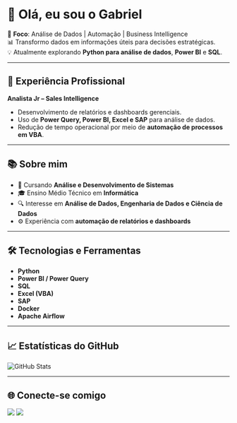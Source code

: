 # 👋 Olá, eu sou o Gabriel

🎯 **Foco**: Análise de Dados | Automação | Business Intelligence  
📊 Transformo dados em informações úteis para decisões estratégicas.  
💡 Atualmente explorando **Python para análise de dados**, **Power BI** e **SQL**.

---

## 💼 Experiência Profissional  

**Analista Jr – Sales Intelligence**  
- Desenvolvimento de relatórios e dashboards gerenciais.  
- Uso de **Power Query, Power BI, Excel e SAP** para análise de dados.  
- Redução de tempo operacional por meio de **automação de processos em VBA**.  

---

## 📚 Sobre mim  
- 📖 Cursando **Análise e Desenvolvimento de Sistemas**  
- 🎓 Ensino Médio Técnico em **Informática**  
- 🔍 Interesse em **Análise de Dados, Engenharia de Dados e Ciência de Dados**  
- ⚙️ Experiência com **automação de relatórios e dashboards**  

---

## 🛠️ Tecnologias e Ferramentas  
- **Python**  
- **Power BI / Power Query**  
- **SQL**  
- **Excel (VBA)**  
- **SAP**  
- **Docker**  
- **Apache Airflow**  

---

## 📈 Estatísticas do GitHub  
![GitHub Stats](https://github-readme-stats.vercel.app/api?username=gapatelli&show_icons=true&theme=tokyonight&hide_border=true&bg_color=00000000)

---

## 🌐 Conecte-se comigo  
<div> 
  <a href = "mailto:gaah2606@gmail.com"><img src="https://img.shields.io/badge/-Gmail-%23333?style=for-the-badge&logo=gmail&logoColor=white"></a>
  <a href="https://www.linkedin.com/in/gabriel-patelli-54970b202/" target="_blank"><img src="https://img.shields.io/badge/-LinkedIn-%230077B5?style=for-the-badge&logo=linkedin&logoColor=white"></a> 
</div>
